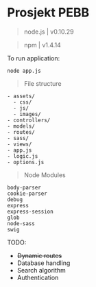 Prosjekt PEBB
=========

> node.js | v0.10.29

> npm | v1.4.14

To run application:
```
node app.js
```

> File structure
```
- assets/
  - css/
  - js/
  - images/
- controllers/
- models/
- routes/
- sass/
- views/
- app.js
- logic.js
- options.js
```

> Node Modules
```
body-parser
cookie-parser
debug
express
express-session
glob
node-sass
swig
```

TODO:
- ~~Dynamic routes~~
- Database handling
- Search algorithm
- Authentication
